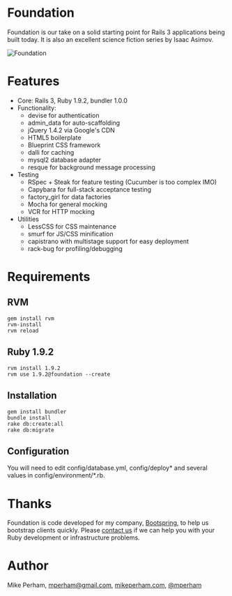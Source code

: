 Foundation
===============

Foundation is our take on a solid starting point for Rails 3 applications being built today.  It is also an excellent science fiction series by Isaac Asimov.

![Foundation](http://www.nowakfilms.com/joomla15/images/stories/asimov_isaac_foundation_av.jpg)

Features
===============

 * Core: Rails 3, Ruby 1.9.2, bundler 1.0.0
 * Functionality:
    - devise for authentication
    - admin_data for auto-scaffolding
    - jQuery 1.4.2 via Google's CDN
    - HTML5 boilerplate
    - Blueprint CSS framework
    - dalli for caching
    - mysql2 database adapter
    - resque for background message processing
 * Testing
    - RSpec + Steak for feature testing (Cucumber is too complex IMO)
    - Capybara for full-stack acceptance testing
    - factory_girl for data factories
    - Mocha for general mocking
    - VCR for HTTP mocking
 * Utilities
    - LessCSS for CSS maintenance
    - smurf for JS/CSS minification
    - capistrano with multistage support for easy deployment
    - rack-bug for profiling/debugging


Requirements
===============

RVM
-----------------

    gem install rvm
    rvm-install
    rvm reload

Ruby 1.9.2
-----------------

    rvm install 1.9.2
    rvm use 1.9.2@foundation --create

Installation
-----------------

    gem install bundler
    bundle install
    rake db:create:all
    rake db:migrate

Configuration
-----------------

You will need to edit config/database.yml, config/deploy* and several values in config/environment/*.rb.


Thanks
================

Foundation is code developed for my company, [Bootspring](http://bootspring.com), to help us bootstrap clients quickly.  Please [contact us](mailto:info@bootspring.com) if we can help you with your Ruby development or infrastructure problems.


Author
==============

Mike Perham, mperham@gmail.com, [mikeperham.com](http://mikeperham.com), [@mperham](http://twitter.com/mperham)